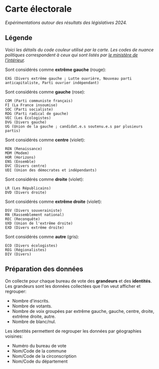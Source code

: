 Carte électorale
================

*Expérimentations autour des résultats des législatives 2024.*

Légende
-------

*Voici les détails du code couleur utilisé par la carte. Les codes de nuance politiques correspondent à ceux qui sont listés par [le ministère de l'intérieur](https://www.legifrance.gouv.fr/circulaire/id/45565?origin=list).*

Sont considérés comme **extrême gauche** (rouge):

```
EXG (Divers extrême gauche ; Lutte ouvrière, Nouveau parti anticapitaliste, Parti ouvrier indépendant)
```

Sont considérés comme **gauche** (rose):

```
COM (Parti communiste français)
FI (La France insoumise)
SOC (Parti socialiste)
RDG (Parti radical de gauche)
VEC (Les Écologistes)
DVG (Divers gauche)
UG (Union de la gauche ; candidat.e.s soutenu.e.s par plusieurs partis)
```

Sont considérés comme **centre** (violet):

```
REN (Renaissance)
MDM (Modem)
HOR (Horizons)
ENS (Ensemble)
DVC (Divers centre)
UDI (Union des démocrates et indépendants)
```

Sont considérés comme **droite** (violet):

```
LR (Les Républicains)
DVD (Divers droite)
```

Sont considérés comme **extrême droite** (violet):

```
DSV (Divers souverainiste)
RN (Rassemblement national)
REC (Reconquête)
UXD (Union de l'extrême droite)
EXD (Divers extrême droite)
```

Sont considérés comme **autre** (gris):

```
ECO (Divers écologistes)
REG (Régionalistes)
DIV (Divers)
```

Préparation des données
-----------------------

On collecte pour chaque bureau de vote des **grandeurs** et des **identités**. Les grandeurs sont les données collectées que l'on veut afficher et regrouper:

 - Nombre d'inscrits.
 - Nombre de votants.
 - Nombre de voix groupées par extrême gauche, gauche, centre, droite, extrême droite, autre.
 - Nombre de blanc/nul.

Les identités permettent de regrouper les données par géographies voisines:

 - Numéro du bureau de vote
 - Nom/Code de la commune
 - Nom/Code de la circonscription
 - Nom/Code du département

